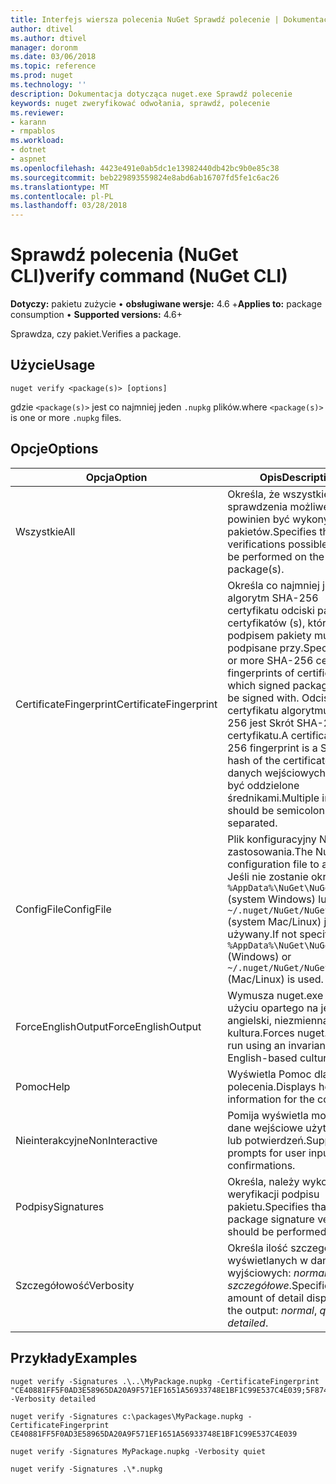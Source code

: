 ```yaml
---
title: Interfejs wiersza polecenia NuGet Sprawdź polecenie | Dokumentacja firmy Microsoft
author: dtivel
ms.author: dtivel
manager: doronm
ms.date: 03/06/2018
ms.topic: reference
ms.prod: nuget
ms.technology: ''
description: Dokumentacja dotycząca nuget.exe Sprawdź polecenie
keywords: nuget zweryfikować odwołania, sprawdź, polecenie
ms.reviewer:
- karann
- rmpablos
ms.workload:
- dotnet
- aspnet
ms.openlocfilehash: 4423e491e0ab5dc1e13982440db42bc9b0e85c38
ms.sourcegitcommit: beb229893559824e8abd6ab16707fd5fe1c6ac26
ms.translationtype: MT
ms.contentlocale: pl-PL
ms.lasthandoff: 03/28/2018
---
```

# <a name="verify-command-nuget-cli"></a><span data-ttu-id="3c49c-104">Sprawdź polecenia (NuGet CLI)</span><span class="sxs-lookup"><span data-stu-id="3c49c-104">verify command (NuGet CLI)</span></span>

<span data-ttu-id="3c49c-105">**Dotyczy:** pakietu zużycie &bullet; **obsługiwane wersje:** 4.6 +</span><span class="sxs-lookup"><span data-stu-id="3c49c-105">**Applies to:** package consumption &bullet; **Supported versions:** 4.6+</span></span>

<span data-ttu-id="3c49c-106">Sprawdza, czy pakiet.</span><span class="sxs-lookup"><span data-stu-id="3c49c-106">Verifies a package.</span></span>

## <a name="usage"></a><span data-ttu-id="3c49c-107">Użycie</span><span class="sxs-lookup"><span data-stu-id="3c49c-107">Usage</span></span>

```cli
nuget verify <package(s)> [options]
```

<span data-ttu-id="3c49c-108">gdzie `<package(s)>` jest co najmniej jeden `.nupkg` plików.</span><span class="sxs-lookup"><span data-stu-id="3c49c-108">where `<package(s)>` is one or more `.nupkg` files.</span></span>

## <a name="options"></a><span data-ttu-id="3c49c-109">Opcje</span><span class="sxs-lookup"><span data-stu-id="3c49c-109">Options</span></span>

| <span data-ttu-id="3c49c-110">Opcja</span><span class="sxs-lookup"><span data-stu-id="3c49c-110">Option</span></span> | <span data-ttu-id="3c49c-111">Opis</span><span class="sxs-lookup"><span data-stu-id="3c49c-111">Description</span></span> |
| --- | --- |
| <span data-ttu-id="3c49c-112">Wszystkie</span><span class="sxs-lookup"><span data-stu-id="3c49c-112">All</span></span> | <span data-ttu-id="3c49c-113">Określa, że wszystkie sprawdzenia możliwe powinien być wykonywany na pakietów.</span><span class="sxs-lookup"><span data-stu-id="3c49c-113">Specifies that all verifications possible should be performed on the package(s).</span></span> |
| <span data-ttu-id="3c49c-114">CertificateFingerprint</span><span class="sxs-lookup"><span data-stu-id="3c49c-114">CertificateFingerprint</span></span> | <span data-ttu-id="3c49c-115">Określa co najmniej jeden algorytm SHA-256 certyfikatu odciski palców certyfikatów (s), które podpisem pakiety muszą być podpisane przy.</span><span class="sxs-lookup"><span data-stu-id="3c49c-115">Specifies one or more SHA-256 certificate fingerprints of certificates(s) which signed packages must be signed with.</span></span> <span data-ttu-id="3c49c-116">Odcisk palca certyfikatu algorytmu SHA-256 jest Skrót SHA-256 certyfikatu.</span><span class="sxs-lookup"><span data-stu-id="3c49c-116">A certificate SHA-256 fingerprint is a SHA-256 hash of the certificate.</span></span> <span data-ttu-id="3c49c-117">Wielu danych wejściowych powinny być oddzielone średnikami.</span><span class="sxs-lookup"><span data-stu-id="3c49c-117">Multiple inputs should be semicolon separated.</span></span> |
| <span data-ttu-id="3c49c-118">ConfigFile</span><span class="sxs-lookup"><span data-stu-id="3c49c-118">ConfigFile</span></span> | <span data-ttu-id="3c49c-119">Plik konfiguracyjny NuGet do zastosowania.</span><span class="sxs-lookup"><span data-stu-id="3c49c-119">The NuGet configuration file to apply.</span></span> <span data-ttu-id="3c49c-120">Jeśli nie zostanie określony, `%AppData%\NuGet\NuGet.Config` (system Windows) lub `~/.nuget/NuGet/NuGet.Config` (system Mac/Linux) jest używany.</span><span class="sxs-lookup"><span data-stu-id="3c49c-120">If not specified, `%AppData%\NuGet\NuGet.Config` (Windows) or `~/.nuget/NuGet/NuGet.Config` (Mac/Linux) is used.</span></span>|
| <span data-ttu-id="3c49c-121">ForceEnglishOutput</span><span class="sxs-lookup"><span data-stu-id="3c49c-121">ForceEnglishOutput</span></span> | <span data-ttu-id="3c49c-122">Wymusza nuget.exe przy użyciu opartego na język angielski, niezmienna kultura.</span><span class="sxs-lookup"><span data-stu-id="3c49c-122">Forces nuget.exe to run using an invariant, English-based culture.</span></span> |
| <span data-ttu-id="3c49c-123">Pomoc</span><span class="sxs-lookup"><span data-stu-id="3c49c-123">Help</span></span> | <span data-ttu-id="3c49c-124">Wyświetla Pomoc dla polecenia.</span><span class="sxs-lookup"><span data-stu-id="3c49c-124">Displays help information for the command.</span></span> |
| <span data-ttu-id="3c49c-125">Nieinterakcyjne</span><span class="sxs-lookup"><span data-stu-id="3c49c-125">NonInteractive</span></span> | <span data-ttu-id="3c49c-126">Pomija wyświetla monit o dane wejściowe użytkownika lub potwierdzeń.</span><span class="sxs-lookup"><span data-stu-id="3c49c-126">Suppresses prompts for user input or confirmations.</span></span> |
| <span data-ttu-id="3c49c-127">Podpisy</span><span class="sxs-lookup"><span data-stu-id="3c49c-127">Signatures</span></span> | <span data-ttu-id="3c49c-128">Określa, należy wykonać weryfikacji podpisu pakietu.</span><span class="sxs-lookup"><span data-stu-id="3c49c-128">Specifies that package signature verification should be performed.</span></span> |
| <span data-ttu-id="3c49c-129">Szczegółowość</span><span class="sxs-lookup"><span data-stu-id="3c49c-129">Verbosity</span></span> | <span data-ttu-id="3c49c-130">Określa ilość szczegółów wyświetlanych w danych wyjściowych: *normalne*, *quiet*, *szczegółowe*.</span><span class="sxs-lookup"><span data-stu-id="3c49c-130">Specifies the amount of detail displayed in the output: *normal*, *quiet*, *detailed*.</span></span> |

## <a name="examples"></a><span data-ttu-id="3c49c-131">Przykłady</span><span class="sxs-lookup"><span data-stu-id="3c49c-131">Examples</span></span>

```cli
nuget verify -Signatures .\..\MyPackage.nupkg -CertificateFingerprint "CE40881FF5F0AD3E58965DA20A9F571EF1651A56933748E1BF1C99E537C4E039;5F874AAF47BCB268A19357364E7FBB09D6BF9E8A93E1229909AC5CAC865802E2" -Verbosity detailed

nuget verify -Signatures c:\packages\MyPackage.nupkg -CertificateFingerprint CE40881FF5F0AD3E58965DA20A9F571EF1651A56933748E1BF1C99E537C4E039

nuget verify -Signatures MyPackage.nupkg -Verbosity quiet

nuget verify -Signatures .\*.nupkg
```